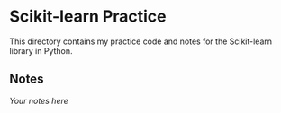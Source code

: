# Scikit-learn Practice

This directory contains my practice code and notes for the Scikit-learn library in Python.

## Notes

*Your notes here*
